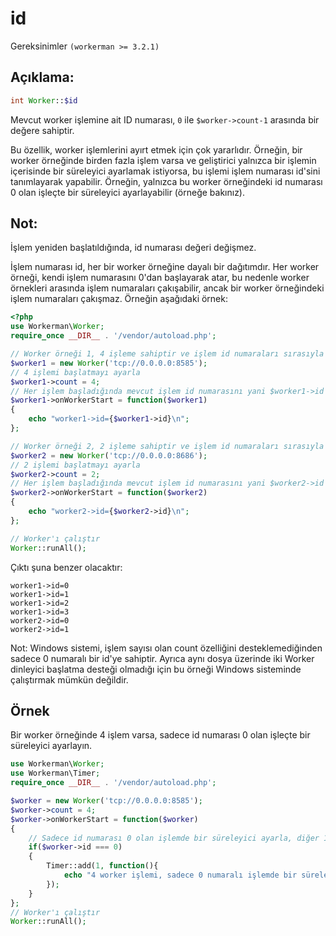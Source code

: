 # id

Gereksinimler ```(workerman >= 3.2.1)``` 

## Açıklama:
```php
int Worker::$id
```

Mevcut worker işlemine ait ID numarası, ```0``` ile ```$worker->count-1``` arasında bir değere sahiptir.

Bu özellik, worker işlemlerini ayırt etmek için çok yararlıdır. Örneğin, bir worker örneğinde birden fazla işlem varsa ve geliştirici yalnızca bir işlemin içerisinde bir süreleyici ayarlamak istiyorsa, bu işlemi işlem numarası id'sini tanımlayarak yapabilir. Örneğin, yalnızca bu worker örneğindeki id numarası 0 olan işleçte bir süreleyici ayarlayabilir (örneğe bakınız).

## Not:

İşlem yeniden başlatıldığında, id numarası değeri değişmez.

İşlem numarası id, her bir worker örneğine dayalı bir dağıtımdır. Her worker örneği, kendi işlem numarasını 0'dan başlayarak atar, bu nedenle worker örnekleri arasında işlem numaraları çakışabilir, ancak bir worker örneğindeki işlem numaraları çakışmaz. Örneğin aşağıdaki örnek:

```php
<?php
use Workerman\Worker;
require_once __DIR__ . '/vendor/autoload.php';

// Worker örneği 1, 4 işleme sahiptir ve işlem id numaraları sırasıyla 0, 1, 2, 3 olacaktır.
$worker1 = new Worker('tcp://0.0.0.0:8585');
// 4 işlemi başlatmayı ayarla
$worker1->count = 4;
// Her işlem başladığında mevcut işlem id numarasını yani $worker1->id'yi yazdır
$worker1->onWorkerStart = function($worker1)
{
    echo "worker1->id={$worker1->id}\n";
};

// Worker örneği 2, 2 işleme sahiptir ve işlem id numaraları sırasıyla 0, 1 olacaktır.
$worker2 = new Worker('tcp://0.0.0.0:8686');
// 2 işlemi başlatmayı ayarla
$worker2->count = 2;
// Her işlem başladığında mevcut işlem id numarasını yani $worker2->id'yi yazdır
$worker2->onWorkerStart = function($worker2)
{
    echo "worker2->id={$worker2->id}\n";
};

// Worker'ı çalıştır
Worker::runAll();
```

Çıktı şuna benzer olacaktır:
```
worker1->id=0
worker1->id=1
worker1->id=2
worker1->id=3
worker2->id=0
worker2->id=1
```

Not: Windows sistemi, işlem sayısı olan count özelliğini desteklemediğinden sadece 0 numaralı bir id'ye sahiptir. Ayrıca aynı dosya üzerinde iki Worker dinleyici başlatma desteği olmadığı için bu örneği Windows sisteminde çalıştırmak mümkün değildir.


## Örnek
Bir worker örneğinde 4 işlem varsa, sadece id numarası 0 olan işleçte bir süreleyici ayarlayın.

```php
use Workerman\Worker;
use Workerman\Timer;
require_once __DIR__ . '/vendor/autoload.php';

$worker = new Worker('tcp://0.0.0.0:8585');
$worker->count = 4;
$worker->onWorkerStart = function($worker)
{
    // Sadece id numarası 0 olan işlemde bir süreleyici ayarla, diğer 1, 2, 3 numaralı işleçlerde süreleyici ayarlanmasın
    if($worker->id === 0)
    {
        Timer::add(1, function(){
            echo "4 worker işlemi, sadece 0 numaralı işlemde bir süreleyici ayarlandı\n";
        });
    }
};
// Worker'ı çalıştır
Worker::runAll();
```
